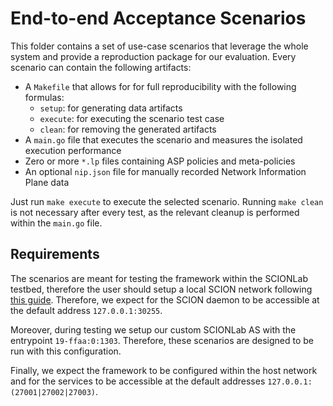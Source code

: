 # End-to-end Acceptance Scenarios

This folder contains a set of use-case scenarios that leverage the whole
system and provide a reproduction package for our evaluation. 
Every scenario can contain the following artifacts:

- A `Makefile` that allows for for full reproducibility with the following formulas:
  - `setup`: for generating data artifacts
  - `execute`: for executing the scenario test case
  - `clean`: for removing the generated artifacts
- A `main.go` file that executes the scenario and measures the isolated execution performance
- Zero or more `*.lp` files containing ASP policies and meta-policies
- An optional `nip.json` file for manually recorded Network Information Plane data

Just run `make execute` to execute the selected scenario.
Running `make clean` is not necessary after every test, as the relevant cleanup
is performed within the `main.go` file.

## Requirements

The scenarios are meant for testing the framework within the SCIONLab testbed,
therefore the user should setup a local SCION network following 
[this guide](https://docs.scionlab.org/content/install/).
Therefore, we expect for the SCION daemon to be accessible at the default 
address `127.0.0.1:30255`.

Moreover, during testing we setup our custom SCIONLab AS with the entrypoint
`19-ffaa:0:1303`. Therefore, these scenarios are designed to be run with 
this configuration.

Finally, we expect the framework to be configured within the host network and 
for the services to be accessible at the default addresses 
`127.0.0.1:(27001|27002|27003)`.